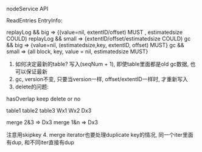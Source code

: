 nodeService API

ReadEntries EntryInfo:

replayLog && big => {(value=nil, extentID/offset) MUST , estimatedsize COULD)
replayLog && small => {extentID/offset/estimatedsize COULD)
gc        && big => {value=nil, (estimatedsize,key, extentID, offset) MUST}
gc        && small => {all block, key, value = nil, estimatedsize MUST}


1. 如何决定最新的table? 写入(seqNum + 1), 即使table里面都是old gc数据, 也可以保证最新
2. gc, version不变, 只要当version一样, offset/extentID一样时, 才重新写入
3. delete的问题:

hasOverlap keep delete
or no

table1 table2 table3
Wx1    Wx2    Dx3

merge 2&3 => Dx3
merge 1&n => Dx3 

注意用skipkey
4. merge iterator也要处理duplicate key的情况, 同一个iter里面有dup, 和不同iter直接有dup

